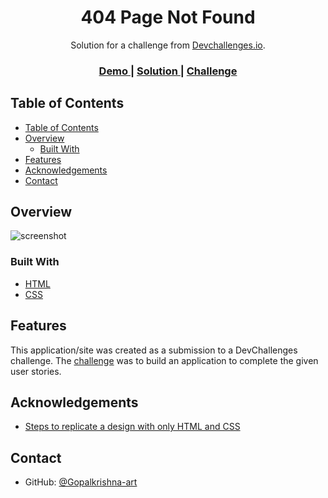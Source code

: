 <!-- Please update value in the {}  -->

<h1 align="center">404 Page Not Found</h1>

<div align="center">
   Solution for a challenge from  <a href="https://github.com/Gopalkrishna-art/Error.git" target="_blank">Devchallenges.io</a>.
</div>

<div align="center">
  <h3>
    <a href="https://master--affectionate-mirzakhani-6114c2.netlify.app/">
      Demo
    </a>
    <span> | </span>
    <a href="https://master--affectionate-mirzakhani-6114c2.netlify.app/">
      Solution
    </a>
    <span> | </span>
    <a href="https://master--affectionate-mirzakhani-6114c2.netlify.app/">
      Challenge
    </a>
  </h3>
</div>

<!-- TABLE OF CONTENTS -->

## Table of Contents

- [Table of Contents](#table-of-contents)
- [Overview](#overview)
  - [Built With](#built-with)
- [Features](#features)
- [Acknowledgements](#acknowledgements)
- [Contact](#contact)

<!-- OVERVIEW -->

## Overview

![screenshot](404.png)



### Built With

<!-- This section should list any major frameworks that you built your project using. Here are a few examples.-->


- [HTML](https://developer.mozilla.org/en-US/docs/Web/HTML)
- [CSS](https://developer.mozilla.org/en-US/docs/Web/CSS)

## Features

<!-- List the features of your application or follow the template. Don't share the figma file here :) -->

This application/site was created as a submission to a DevChallenges challenge. The [challenge](https://devchallenges.io/challenges/wBunSb7FPrIepJZAg0sY) was to build an application to complete the given user stories.


## Acknowledgements

<!-- This section should list any articles or add-ons/plugins that helps you to complete the project. This is optional but it will help you in the future. For exmpale -->

- [Steps to replicate a design with only HTML and CSS](https://devchallenges-blogs.web.app/how-to-replicate-design/)


## Contact


- GitHub: [@Gopalkrishna-art](https://github.com/Gopalkrishna-art/Error.git)
